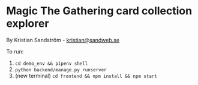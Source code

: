 # Magic The Gathering card collection explorer
By Kristian Sandström - kristian@sandweb.se

To run:
1. `cd demo_env && pipenv shell`
2. `python backend/manage.py runserver`
3. (new terminal) `cd frontend && npm install && npm start`


